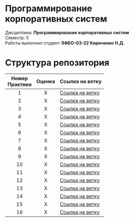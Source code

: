 # Программирование корпоративных систем
Дисциплина: **Программирование корпоративных систем** <br>
Семестр: 5 <br>
Работы выполнил студент **ЭФБО-03-22 Кириченко Н.Д.** <br>

# Структура репозитория
| Номер<br>Практики | Оценка | Ссылка на ветку |
|:---:|:---:|---|
| 1 | X | [Ссылка на ветку](https://github.com/KirichenkoND/PKS5/tree/Practice_1) |
| 2 | X | [Ссылка на ветку](https://github.com/KirichenkoND/PKS5/tree/Practice_2) |
| 3 | X | [Ссылка на ветку](https://github.com/KirichenkoND/PKS5/tree/Practice_3) |
| 4 | X | [Ссылка на ветку](https://github.com/KirichenkoND/PKS5/tree/Practice_4) |
| 5 | X | [Ссылка на ветку](https://github.com/KirichenkoND/PKS5/tree/Practice_5) |
| 6 | X | [Ссылка на ветку](https://github.com/KirichenkoND/PKS5/tree/Practice_6) |
| 7 | X | [Ссылка на ветку](https://github.com/KirichenkoND//tree/Practice_7) |
| 8 | X | [Ссылка на ветку](https://github.com/KirichenkoND/PKS5/tree/Practice_8) |
| 9 | X | [Ссылка на ветку](https://github.com/KirichenkoND/PKS5/tree/Practice_9) |
| 10 | X | [Ссылка на ветку](https://github.com/KirichenkoND/PKS5/tree/Practice_10) |
| 11 | X | [Ссылка на ветку](https://github.com/KirichenkoND/PKS5/tree/Practice_11) |
| 12 | X | [Ссылка на ветку](https://github.com/KirichenkoND/PKS5/tree/Practice_12) |
| 13 | X | [Ссылка на ветку](https://github.com/KirichenkoND/PKS5/tree/Practice_13) |
| 14 | X | [Ссылка на ветку](https://github.com/KirichenkoND/PKS5/tree/Practice_14) |
| 15 | X | [Ссылка на ветку](https://github.com/KirichenkoND/PKS5/tree/Practice_15) |
| 16 | X | [Ссылка на ветку](https://github.com/KirichenkoND/PKS5/tree/Practice_16) |
